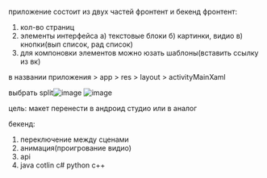 приложение состоит из двух частей фронтент и бекенд 
фронтент: 
1. кол-во страниц
2. элементы интерфейса
   а) текстовые блоки
   б) картинки, видио
   в) кнопки(вып список, рад список)
3. для компоновки элементов можно юзать шаблоны(вставить ссылку из вк)

в названии приложения > app > res > layout > activityMainXaml

выбрать split![image](https://github.com/itkek33/5semestr/assets/113089505/f6469206-e74c-42e7-bb6f-939ca8e306aa)
![image](https://github.com/itkek33/5semestr/assets/113089505/ef91859e-f7f7-46ab-b259-422683f7e985)

цель:
макет перенести в андроид студио или в аналог

бекенд:
1. переключение между сценами 
2. анимация(проигрование видио)
3. api
4. java cotlin c# python c++
